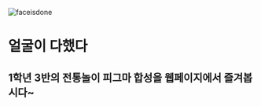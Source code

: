 ![faceisdone](https://github.com/Dsm-FaceIsDone/.github/assets/128464668/22289477-7efe-4f51-bc44-ffb90ac8bc63)
# 얼굴이 다했다

## 1학년 3반의 전통놀이 피그마 합성을 웹페이지에서 즐겨봅시다~
